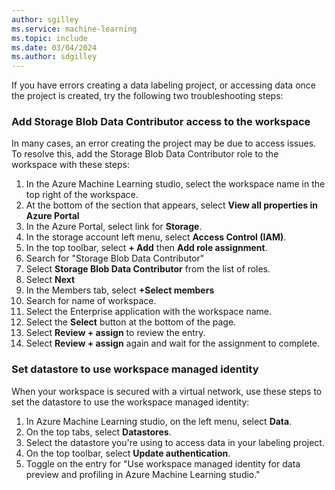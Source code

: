 ```yaml
---
author: sgilley
ms.service: machine-learning
ms.topic: include
ms.date: 03/04/2024
ms.author: sdgilley
---
```


If you have errors creating a data labeling project, or accessing data once the project is created, try the following two troubleshooting steps:

### Add Storage Blob Data Contributor access to the workspace

In many cases, an error creating the project may be due to access issues.  To resolve this, add the Storage Blob Data Contributor role to the workspace with these steps:

1. In the Azure Machine Learning studio, select the workspace name in the top right of the workspace.
1. At the bottom of the section that appears, select **View all properties in Azure Portal**
1. In the Azure Portal, select link for **Storage**.
1. In the storage account left menu, select **Access Control (IAM)**.
1. In the top toolbar, select **+ Add** then **Add role assignment**. 
1. Search for "Storage Blob Data Contributor"
1. Select **Storage Blob Data Contributor** from the list of roles.
1. Select **Next**
1. In the Members tab, select **+Select members**
1. Search for name of workspace.
1. Select the Enterprise application with the workspace name.
1. Select the **Select** button at the bottom of the page.
1. Select **Review + assign** to review the entry.
1. Select **Review + assign** again and wait for the assignment to complete.

### Set datastore to use workspace managed identity

When your workspace is secured with a virtual network, use these steps to set the datastore to use the workspace managed identity:

1. In Azure Machine Learning studio, on the left menu, select **Data**.
1. On the top tabs, select **Datastores**.
1. Select the datastore you're using to access data in your labeling project.
1. On the top toolbar, select **Update authentication**.
1. Toggle on the entry for "Use workspace managed identity for data preview and profiling in Azure Machine Learning studio."



